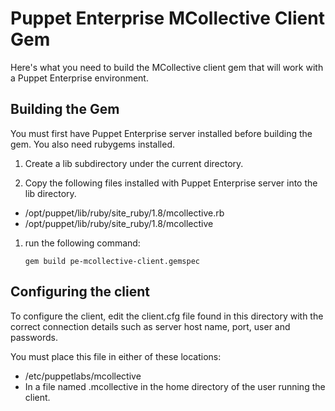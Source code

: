 Puppet Enterprise MCollective Client Gem
========================================

Here's what you need to build the MCollective client gem that will work with a
Puppet Enterprise environment.

Building the Gem
----------------

You must first have Puppet Enterprise server installed before building the gem. You
also need rubygems installed.

1. Create a lib subdirectory under the current directory.

1. Copy the following files installed with Puppet Enterprise server into the lib directory.
  * /opt/puppet/lib/ruby/site_ruby/1.8/mcollective.rb
  * /opt/puppet/lib/ruby/site_ruby/1.8/mcollective
  
1. run the following command:
    
    `gem build pe-mcollective-client.gemspec`

Configuring the client
----------------------

To configure the client, edit the client.cfg file found in this directory with the correct
connection details such as server host name, port, user and passwords.

You must place this file in either of these locations:
    
* /etc/puppetlabs/mcollective
* In a file named .mcollective in the home directory of the user running the client.

